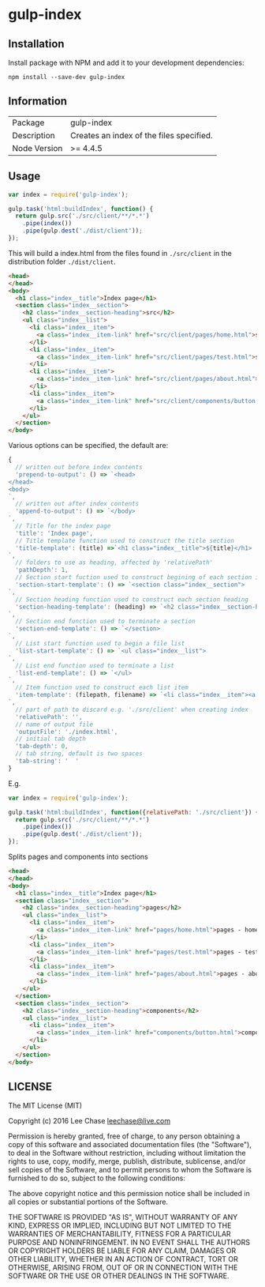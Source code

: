 # gulp-index

## Installation

Install package with NPM and add it to your development dependencies:

`npm install --save-dev gulp-index`

## Information

<table>
<tr>
<td>Package</td><td>gulp-index</td>
</tr>
<tr>
<td>Description</td>
<td>Creates an index of the files specified.</td>
</tr>
<tr>
<td>Node Version</td>
<td>>= 4.4.5</td>
</tr>
</table>

## Usage

```js
var index = require('gulp-index');

gulp.task('html:buildIndex', function() {
  return gulp.src('./src/client/**/*.*')
    .pipe(index())
    .pipe(gulp.dest('./dist/client'));
});
```

This will build a index.html from the files found in `./src/client` in the distribution folder `./dist/client`.

```html
<head>
</head>
<body>
  <h1 class="index__title">Index page</h1>
  <section class="index__section">
    <h2 class="index__section-heading">src</h2>
    <ul class="index__list">
      <li class="index__item">
        <a class="index__item-link" href="src/client/pages/home.html">src - client/pages/home.html</a>
      </li>
      <li class="index__item">
        <a class="index__item-link" href="src/client/pages/test.html">src - client/pages/test.html</a>
      </li>
      <li class="index__item">
        <a class="index__item-link" href="src/client/pages/about.html">src - client/pages/about.html</a>
      </li>
      <li class="index__item">
        <a class="index__item-link" href="src/client/components/button.html">src - client/components/button.html</a>
      </li>
    </ul>
  </section>
</body>
```

Various options can be specified, the default are:

```js
{
  // written out before index contents
  'prepend-to-output': () => `<head>
</head>
<body>
`,
  // written out after index contents
  'append-to-output': () => `</body>
`,
  // Title for the index page
  'title': 'Index page',
  // Title template function used to construct the title section
  'title-template': (title) =>`<h1 class="index__title">${title}</h1>
`,
  // folders to use as heading, affected by 'relativePath'
  'pathDepth': 1,
  // Section start fuction used to construct begining of each section identified using path depth
  'section-start-template': () => `<section class="index__section">
`,
  // Section heading function used to construct each section heading
  'section-heading-template': (heading) => `<h2 class="index__section-heading">${heading}</h2>
`,
  // Section end function used to terminate a section
  'section-end-template': () => `</section>
`,
  // List start function used to begin a file list
  'list-start-template': () => `<ul class="index__list">
`,
  // List end function used to terminate a list
  'list-end-template': () => `</ul>
`,
  // Item function used to construct each list item
  'item-template': (filepath, filename) => `<li class="index__item"><a class="index__item-link" href="${filepath}/${filename}">${filepath} - ${filename}</a></li>
`,
  // part of path to discard e.g. './src/client' when creating index
  'relativePath': '',
  // name of output file
  'outputFile': './index.html',
  // initial tab depth
  'tab-depth': 0,
  // tab string, default is two spaces
  'tab-string': '  '
}
```

E.g.
```js
var index = require('gulp-index');

gulp.task('html:buildIndex', function({relativePath: './src/client'}) {
  return gulp.src('./src/client/**/*.*')
    .pipe(index())
    .pipe(gulp.dest('./dist/client'));
});
```

Splits pages and components into sections

```html
<head>
</head>
<body>
  <h1 class="index__title">Index page</h1>
  <section class="index__section">
    <h2 class="index__section-heading">pages</h2>
    <ul class="index__list">
      <li class="index__item">
        <a class="index__item-link" href="pages/home.html">pages - home.html</a>
      </li>
      <li class="index__item">
        <a class="index__item-link" href="pages/test.html">pages - test.html</a>
      </li>
      <li class="index__item">
        <a class="index__item-link" href="pages/about.html">pages - about.html</a>
      </li>
    </ul>
  </section>
  <section class="index__section">
    <h2 class="index__section-heading">components</h2>
    <ul class="index__list">
      <li class="index__item">
        <a class="index__item-link" href="components/button.html">components - button.html</a>
      </li>
    </ul>
  </section>
</body>
```


## LICENSE

The MIT License (MIT)

Copyright (c) 2016 Lee Chase <leechase@live.com>

Permission is hereby granted, free of charge, to any person obtaining a copy
of this software and associated documentation files (the "Software"), to deal
in the Software without restriction, including without limitation the rights
to use, copy, modify, merge, publish, distribute, sublicense, and/or sell
copies of the Software, and to permit persons to whom the Software is
furnished to do so, subject to the following conditions:

The above copyright notice and this permission notice shall be included in all
copies or substantial portions of the Software.

THE SOFTWARE IS PROVIDED "AS IS", WITHOUT WARRANTY OF ANY KIND, EXPRESS OR
IMPLIED, INCLUDING BUT NOT LIMITED TO THE WARRANTIES OF MERCHANTABILITY,
FITNESS FOR A PARTICULAR PURPOSE AND NONINFRINGEMENT. IN NO EVENT SHALL THE
AUTHORS OR COPYRIGHT HOLDERS BE LIABLE FOR ANY CLAIM, DAMAGES OR OTHER
LIABILITY, WHETHER IN AN ACTION OF CONTRACT, TORT OR OTHERWISE, ARISING FROM,
OUT OF OR IN CONNECTION WITH THE SOFTWARE OR THE USE OR OTHER DEALINGS IN THE
SOFTWARE.
